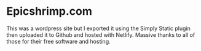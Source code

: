 # Epicshrimp.com

This was a wordpress site but I exported it using the Simply Static plugin then uploaded it to Github and hosted with Netlify. Massive thanks to all of those for their free software and hosting.